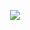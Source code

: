 <p align="center">
  <img src="[https://capsule-render.vercel.app/api?text=Hey Everyone!](https://capsule-render.vercel.app/api?text=Hey)🕹️&animation=fadeIn&type=waving&color=gradient&height=100"/>
</p>

